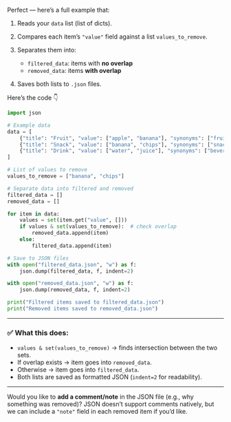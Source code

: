 Perfect — here’s a full example that:

1. Reads your `data` list (list of dicts).
2. Compares each item’s `"value"` field against a list `values_to_remove`.
3. Separates them into:

   * `filtered_data`: items with **no overlap**
   * `removed_data`: items **with overlap**
4. Saves both lists to `.json` files.

Here’s the code 👇

```python
import json

# Example data
data = [
    {"title": "Fruit", "value": ["apple", "banana"], "synonyms": ["fruits"]},
    {"title": "Snack", "value": ["banana", "chips"], "synonyms": ["snack food"]},
    {"title": "Drink", "value": ["water", "juice"], "synonyms": ["beverage"]}
]

# List of values to remove
values_to_remove = ["banana", "chips"]

# Separate data into filtered and removed
filtered_data = []
removed_data = []

for item in data:
    values = set(item.get("value", []))
    if values & set(values_to_remove):  # check overlap
        removed_data.append(item)
    else:
        filtered_data.append(item)

# Save to JSON files
with open("filtered_data.json", "w") as f:
    json.dump(filtered_data, f, indent=2)

with open("removed_data.json", "w") as f:
    json.dump(removed_data, f, indent=2)

print("Filtered items saved to filtered_data.json")
print("Removed items saved to removed_data.json")
```

---

### ✅ What this does:

* `values & set(values_to_remove)` → finds intersection between the two sets.
* If overlap exists → item goes into `removed_data`.
* Otherwise → item goes into `filtered_data`.
* Both lists are saved as formatted JSON (`indent=2` for readability).

---

Would you like to **add a comment/note** in the JSON file (e.g., why something was removed)? JSON doesn’t support comments natively, but we can include a `"note"` field in each removed item if you’d like.
